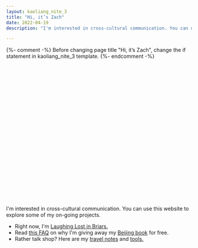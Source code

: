 ```yaml
---
layout: kaoliang_nite_3
title: "Hi, it’s Zach"
date: 2022-04-19
description: "I'm interested in cross-cultural communication. You can use this website to explore some of my on-going projects."

---
```



{%- comment -%}
Before changing page title "Hi, it’s Zach", change the if statement in kaoliang_nite_3 template. 
{%- endcomment -%}


<svg role="img" style="margin: 3em 0;" version="1.1"
xmlns="http://www.w3.org/2000/svg"
xmlns:xlink="http://www.w3.org/1999/xlink"
xml:space="preserve" viewBox="0 0 720 405" preserveAspectRatio="xMidYMid">
<defs>
<linearGradient id="Gradient1">
<stop class="stop1" offset="30%" />
<stop class="stop2" offset="100%" />
</linearGradient>
<linearGradient id="Gradient2">
<stop class="stop3" offset="20%" />
<stop class="stop4" offset="100%" />
</linearGradient>
<linearGradient id="Gradient3">
<stop class="stop5" offset="40%" />
<stop class="stop6" offset="100%" />
</linearGradient>
<style type="text/css">
<![CDATA[
.dot1 { fill: url(#Gradient1); }
.dot2 { fill: url(#Gradient2); }
.dot3 { fill: url(#Gradient3); }
.stop1 { stop-color: currentColor; stop-opacity: 1; }
.stop2 { stop-color: currentColor; stop-opacity: 0.7; }
.stop3 { stop-color: #268bd2; stop-opacity: 1; }
.stop4 { stop-color: #268bd2; stop-opacity: 0.3; }
.stop5 { stop-color: #268bd2; stop-opacity: 1; }
.stop6 { stop-color: #268bd2; stop-opacity: 0.3; } 
]]></style>
</defs>
<rect id="rect1" opacity="0" width="720" height="405"/>
<circle class="dot1" cx="50" cy="80" r="5" />
<circle class="dot1" cx="100" cy="190" r="5" />
<circle class="dot1" cx="170" cy="160" r="7" />
<circle class="dot1" cx="130" cy="250" r="18" />
<circle class="dot1" cx="270" cy="280" r="7" />
<circle class="dot1" cx="20" cy="290" r="10" />
<circle class="dot1" cx="210" cy="330" r="3" />
<circle class="dot2" cx="320" cy="120" r="7" />
<circle class="dot2" cx="690" cy="310" r="12" />
<circle class="dot3" opacity="0.8" cx="100" cy="310" r="5">
<animate attributeName="opacity" values="0.1;0.5;0.8;0.3;0.1" begin="0s" dur="8s" repeatCount="indefinite" />
</circle>
</svg>



I'm interested in cross-cultural communication. You can use this website to explore some of my on-going projects.

+ Right now, I'm [Laughing Lost in Briars.]
+ Read [this FAQ] on why I'm giving away my [Beijing book] for free.
+ Rather talk shop? Here are my [travel notes] and [tools.]


[Laughing Lost in Briars.]: https://www.zachmccabe.com/briars

[this FAQ]: https://www.zachmccabe.com/beijing/faq#why-is-this-book-free

[Beijing book]: https://www.zachmccabe.com/beijing

[travel notes]: https://www.zachmccabe.com/travel

[tools.]: https://www.zachmccabe.com/tools
